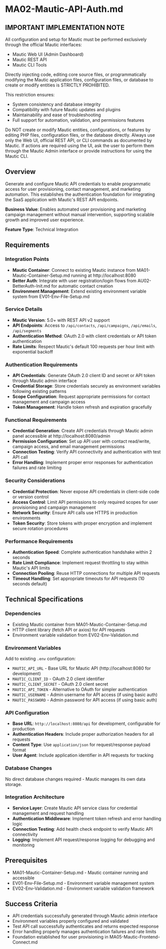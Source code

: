 # MA02-Mautic-API-Auth.md

## IMPORTANT IMPLEMENTATION NOTE
All configuration and setup for Mautic must be performed exclusively through the official Mautic interfaces:
- Mautic Web UI (Admin Dashboard)
- Mautic REST API
- Mautic CLI Tools

Directly injecting code, editing core source files, or programmatically modifying the Mautic application files, configuration files, or database to create or modify entities is STRICTLY PROHIBITED.

This restriction ensures:
- System consistency and database integrity
- Compatibility with future Mautic updates and plugins
- Maintainability and ease of troubleshooting
- Full support for automation, validation, and permissions features

Do NOT create or modify Mautic entities, configurations, or features by editing PHP files, configuration files, or the database directly.
Always use only the Web UI, official REST API, or CLI commands as documented by Mautic.
If actions are required using the UI, ask the user to perform them through the Mautic Admin interface or provide instructions for using the Mautic CLI.

## Overview
Generate and configure Mautic API credentials to enable programmatic access for user provisioning, contact management, and marketing automation. This establishes the authentication foundation for integrating the SaaS application with Mautic's REST API endpoints.

**Business Value**: Enables automated user provisioning and marketing campaign management without manual intervention, supporting scalable growth and improved user experience.

**Feature Type**: Technical Integration

## Requirements

### Integration Points
- **Mautic Container**: Connect to existing Mautic instance from MA01-Mautic-Container-Setup.md running at http://localhost:8080
- **Better Auth**: Integrate with user registration/login flows from AU02-BetterAuth-Init.md for automatic contact creation
- **Environment Management**: Extend existing environment variable system from EV01-Env-File-Setup.md

### Service Details
- **Mautic Version**: 5.0+ with REST API v2 support
- **API Endpoints**: Access to `/api/contacts`, `/api/campaigns`, `/api/emails`, `/api/segments`
- **Authentication Method**: OAuth 2.0 with client credentials or API token authentication
- **Rate Limits**: Respect Mautic's default 100 requests per hour limit with exponential backoff

### Authentication Requirements
- **API Credentials**: Generate OAuth 2.0 client ID and secret or API token through Mautic admin interface
- **Credential Storage**: Store credentials securely as environment variables following existing patterns
- **Scope Configuration**: Request appropriate permissions for contact management and campaign access
- **Token Management**: Handle token refresh and expiration gracefully

### Functional Requirements
- **Credential Generation**: Create API credentials through Mautic admin panel accessible at http://localhost:8080/admin
- **Permission Configuration**: Set up API user with contact read/write, campaign access, and email management permissions
- **Connection Testing**: Verify API connectivity and authentication with test API call
- **Error Handling**: Implement proper error responses for authentication failures and rate limiting

### Security Considerations
- **Credential Protection**: Never expose API credentials in client-side code or version control
- **Access Control**: Limit API permissions to only required scopes for user provisioning and campaign management
- **Network Security**: Ensure API calls use HTTPS in production environments
- **Token Security**: Store tokens with proper encryption and implement secure rotation procedures

### Performance Requirements
- **Authentication Speed**: Complete authentication handshake within 2 seconds
- **Rate Limit Compliance**: Implement request throttling to stay within Mautic's API limits
- **Connection Pooling**: Reuse HTTP connections for multiple API requests
- **Timeout Handling**: Set appropriate timeouts for API requests (10 seconds default)

## Technical Specifications

### Dependencies
- Existing Mautic container from MA01-Mautic-Container-Setup.md
- HTTP client library (fetch API or axios) for API requests
- Environment variable validation from EV02-Env-Validation.md

### Environment Variables
Add to existing `.env` configuration:
- `MAUTIC_API_URL` - Base URL for Mautic API (http://localhost:8080 for development)
- `MAUTIC_CLIENT_ID` - OAuth 2.0 client identifier
- `MAUTIC_CLIENT_SECRET` - OAuth 2.0 client secret
- `MAUTIC_API_TOKEN` - Alternative to OAuth for simpler authentication
- `MAUTIC_USERNAME` - Admin username for API access (if using basic auth)
- `MAUTIC_PASSWORD` - Admin password for API access (if using basic auth)

### API Configuration
- **Base URL**: `http://localhost:8080/api` for development, configurable for production
- **Authentication Headers**: Include proper authorization headers for all requests
- **Content Type**: Use `application/json` for request/response payload format
- **User Agent**: Include application identifier in API requests for tracking

### Database Changes
No direct database changes required - Mautic manages its own data storage.

### Integration Architecture
- **Service Layer**: Create Mautic API service class for credential management and request handling
- **Authentication Middleware**: Implement token refresh and error handling logic
- **Connection Testing**: Add health check endpoint to verify Mautic API connectivity
- **Logging**: Implement API request/response logging for debugging and monitoring

## Prerequisites
- MA01-Mautic-Container-Setup.md - Mautic container running and accessible
- EV01-Env-File-Setup.md - Environment variable management system
- EV02-Env-Validation.md - Environment variable validation framework

## Success Criteria
- API credentials successfully generated through Mautic admin interface
- Environment variables properly configured and validated
- Test API call successfully authenticates and returns expected response
- Error handling properly manages authentication failures and rate limits
- Foundation established for user provisioning in MA05-Mautic-Frontend-Connect.md